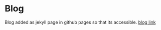 # Blog

Blog added as jekyll page in github pages so that its accessible.
[blog link](http://moonblade.github.io/blog)
